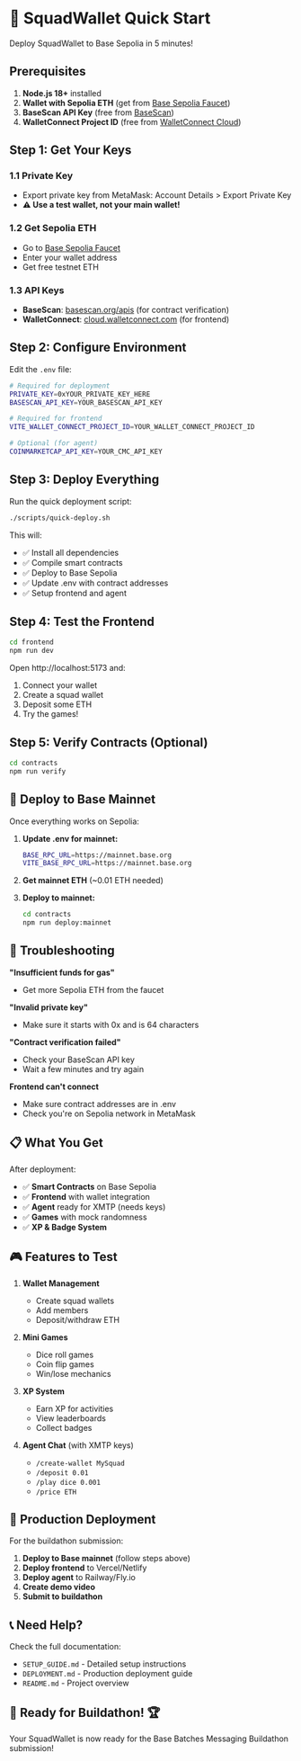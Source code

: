 # 🚀 SquadWallet Quick Start

Deploy SquadWallet to Base Sepolia in 5 minutes!

## Prerequisites

1. **Node.js 18+** installed
2. **Wallet with Sepolia ETH** (get from [Base Sepolia Faucet](https://www.coinbase.com/faucets/base-ethereum-sepolia-faucet))
3. **BaseScan API Key** (free from [BaseScan](https://basescan.org/apis))
4. **WalletConnect Project ID** (free from [WalletConnect Cloud](https://cloud.walletconnect.com/))

## Step 1: Get Your Keys

### 1.1 Private Key
- Export private key from MetaMask: Account Details > Export Private Key
- **⚠️ Use a test wallet, not your main wallet!**

### 1.2 Get Sepolia ETH
- Go to [Base Sepolia Faucet](https://www.coinbase.com/faucets/base-ethereum-sepolia-faucet)
- Enter your wallet address
- Get free testnet ETH

### 1.3 API Keys
- **BaseScan**: [basescan.org/apis](https://basescan.org/apis) (for contract verification)
- **WalletConnect**: [cloud.walletconnect.com](https://cloud.walletconnect.com/) (for frontend)

## Step 2: Configure Environment

Edit the `.env` file:

```bash
# Required for deployment
PRIVATE_KEY=0xYOUR_PRIVATE_KEY_HERE
BASESCAN_API_KEY=YOUR_BASESCAN_API_KEY

# Required for frontend
VITE_WALLET_CONNECT_PROJECT_ID=YOUR_WALLET_CONNECT_PROJECT_ID

# Optional (for agent)
COINMARKETCAP_API_KEY=YOUR_CMC_API_KEY
```

## Step 3: Deploy Everything

Run the quick deployment script:

```bash
./scripts/quick-deploy.sh
```

This will:
- ✅ Install all dependencies
- ✅ Compile smart contracts
- ✅ Deploy to Base Sepolia
- ✅ Update .env with contract addresses
- ✅ Setup frontend and agent

## Step 4: Test the Frontend

```bash
cd frontend
npm run dev
```

Open http://localhost:5173 and:
1. Connect your wallet
2. Create a squad wallet
3. Deposit some ETH
4. Try the games!

## Step 5: Verify Contracts (Optional)

```bash
cd contracts
npm run verify
```

## 🎯 Deploy to Base Mainnet

Once everything works on Sepolia:

1. **Update .env for mainnet:**
   ```bash
   BASE_RPC_URL=https://mainnet.base.org
   VITE_BASE_RPC_URL=https://mainnet.base.org
   ```

2. **Get mainnet ETH** (~0.01 ETH needed)

3. **Deploy to mainnet:**
   ```bash
   cd contracts
   npm run deploy:mainnet
   ```

## 🔧 Troubleshooting

**"Insufficient funds for gas"**
- Get more Sepolia ETH from the faucet

**"Invalid private key"**
- Make sure it starts with 0x and is 64 characters

**"Contract verification failed"**
- Check your BaseScan API key
- Wait a few minutes and try again

**Frontend can't connect**
- Make sure contract addresses are in .env
- Check you're on Sepolia network in MetaMask

## 📋 What You Get

After deployment:
- ✅ **Smart Contracts** on Base Sepolia
- ✅ **Frontend** with wallet integration
- ✅ **Agent** ready for XMTP (needs keys)
- ✅ **Games** with mock randomness
- ✅ **XP & Badge System**

## 🎮 Features to Test

1. **Wallet Management**
   - Create squad wallets
   - Add members
   - Deposit/withdraw ETH

2. **Mini Games**
   - Dice roll games
   - Coin flip games
   - Win/lose mechanics

3. **XP System**
   - Earn XP for activities
   - View leaderboards
   - Collect badges

4. **Agent Chat** (with XMTP keys)
   - `/create-wallet MySquad`
   - `/deposit 0.01`
   - `/play dice 0.001`
   - `/price ETH`

## 🚀 Production Deployment

For the buildathon submission:

1. **Deploy to Base mainnet** (follow steps above)
2. **Deploy frontend** to Vercel/Netlify
3. **Deploy agent** to Railway/Fly.io
4. **Create demo video**
5. **Submit to buildathon**

## 📞 Need Help?

Check the full documentation:
- `SETUP_GUIDE.md` - Detailed setup instructions
- `DEPLOYMENT.md` - Production deployment guide
- `README.md` - Project overview

## 🎯 Ready for Buildathon! 🏆

Your SquadWallet is now ready for the Base Batches Messaging Buildathon submission!
